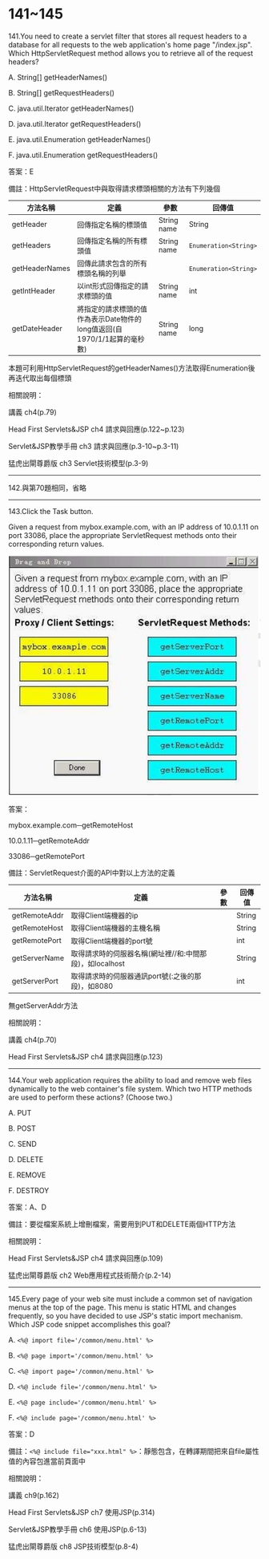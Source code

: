 141~145
========================

141.You need to create a servlet filter that stores all request headers to a database for all requests to the web application's home page "/index.jsp". Which HttpServletRequest method allows you to retrieve all of the request headers?

A.   String[] getHeaderNames() 

B.   String[] getRequestHeaders() 

C.   java.util.Iterator getHeaderNames() 

D.   java.util.Iterator getRequestHeaders() 

E.   java.util.Enumeration getHeaderNames() 

F.   java.util.Enumeration getRequestHeaders()

<!--sec data-title="解析" data-id="section141_2" data-collapse=true ces-->
答案：E

備註：HttpServletRequest中與取得請求標頭相關的方法有下列幾個

| 方法名稱 | 定義 |  參數 |  回傳值 |
| ----- | ----- | ----- | ----- |
|getHeader|回傳指定名稱的標頭值| String name | String |
|getHeaders|回傳指定名稱的所有標頭值|String name|`Enumeration<String>`|
|getHeaderNames|回傳此請求包含的所有標頭名稱的列舉||`Enumeration<String>`|
|getIntHeader|以int形式回傳指定的請求標頭的值| String name | int |
|getDateHeader|將指定的請求標頭的值作為表示Date物件的long值返回(自1970/1/1起算的毫秒數)| String name | long |

本題可利用HttpServletRequest的getHeaderNames()方法取得Enumeration後再迭代取出每個標頭

相關說明：

講義 ch4(p.79)

Head First Servlets&JSP ch4 請求與回應(p.122~p.123)

Servlet&JSP教學手冊 ch3 請求與回應(p.3-10~p.3-11)

猛虎出閘尊爵版 ch3 Servlet技術模型(p.3-9)
<!--endsec-->

---
142.與第70題相同，省略

---
143.Click the Task button. 

Given a request from mybox.example.com, with an IP address of 10.0.1.11 on port 33086, place the appropriate ServletRequest methods onto their corresponding return values.

![1505087641703](https://github.com/Carrie-Lai/Test/blob/master/media/28365.jpeg)

<!--sec data-title="解析" data-id="section143_2" data-collapse=true ces-->
答案：

mybox.example.com─getRemoteHost

10.0.1.11─getRemoteAddr

33086─getRemotePort

備註：ServletRequest介面的API中對以上方法的定義

| 方法名稱 | 定義 |  參數 |  回傳值 |
| ----- | ----- | ----- | ----- |
|getRemoteAddr|取得Client端機器的ip||String|
|getRemoteHost|取得Client端機器的主機名稱||String|
|getRemotePort|取得Client端機器的port號||int|
|getServerName|取得請求時的伺服器名稱(網址裡//和:中間那段)，如localhost||String|
|getServerPort|取得請求時的伺服器通訊port號(:之後的那段)，如8080||int|

無getServerAddr方法


相關說明：

講義 ch4(p.70)

Head First Servlets&JSP ch4 請求與回應(p.123)
<!--endsec-->

---
144.Your web application requires the ability to load and remove web files dynamically to the web container's file system. Which two HTTP methods are used to perform these actions?  (Choose two.)

A.   PUT 

B.   POST 

C.   SEND 

D.   DELETE 

E.   REMOVE

F.   DESTROY

<!--sec data-title="解析" data-id="section144_2" data-collapse=true ces-->
答案：A、D

備註：要從檔案系統上增刪檔案，需要用到PUT和DELETE兩個HTTP方法

相關說明：

Head First Servlets&JSP ch4 請求與回應(p.109)

猛虎出閘尊爵版 ch2 Web應用程式技術簡介(p.2-14)
<!--endsec-->

---
145.Every page of your web site must include a common set of navigation menus at the top of the page. This menu is static HTML and changes frequently, so you have decided to use JSP's static import mechanism. Which JSP code snippet accomplishes this goal?

A.   `<%@ import file='/common/menu.html' %>` 

B.   `<%@ page import='/common/menu.html' %>` 

C.   `<%@ import page='/common/menu.html' %>` 

D.   `<%@ include file='/common/menu.html' %>` 

E.   `<%@ page include='/common/menu.html' %>`

F.   `<%@ include page='/common/menu.html' %>`

<!--sec data-title="解析" data-id="section145_2" data-collapse=true ces-->
答案：D

備註：`<%@ include file="xxx.html" %>`：靜態包含，在轉譯期間把來自file屬性值的內容包進當前頁面中

相關說明：

講義 ch9(p.162)

Head First Servlets&JSP ch7 使用JSP(p.314)

Servlet&JSP教學手冊 ch6 使用JSP(p.6-13)

猛虎出閘尊爵版 ch8 JSP技術模型(p.8-4)
<!--endsec-->